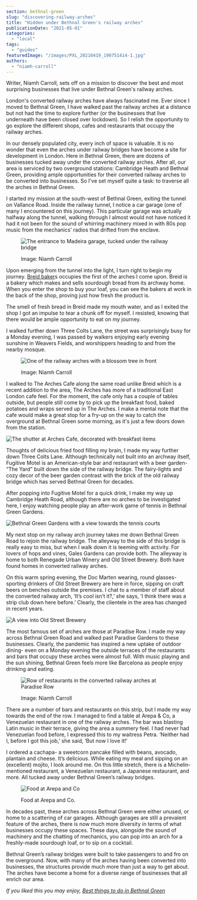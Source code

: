 ```yaml
---
section: bethnal-green
slug: "discovering-railway-arches"
title: "Hidden under Bethnal Green's railway arches"
publicationDate: "2021-05-01"
categories: 
  - "local"
tags: 
  - "guides"
featuredImage: "/images/PXL_20210419_190751414-1.jpg"
authors: 
  - "niamh-carroll"
---
```


Writer, Niamh Carroll, sets off on a mission to discover the best and most surprising businesses that live under Bethnal Green's railway arches.

London's converted railway arches have always fascinated me. Ever since I moved to Bethnal Green, I have walked past the railway arches at a distance but not had the time to explore further (or the businesses that live underneath have been closed over lockdown). So I relish the opportunity to go explore the different shops, cafes and restaurants that occupy the railway arches.

In our densely populated city, every inch of space is valuable. It is no wonder that even the arches under railway bridges have become a site for development in London. Here in Bethnal Green, there are dozens of businesses tucked away under the converted railway arches. After all, our area is serviced by two overground stations: Cambridge Heath and Bethnal Green, providing ample opportunities for their converted railway arches to be converted into businesses. So I've set myself quite a task: to traverse all the arches in Bethnal Green.

I started my mission at the south-west of Bethnal Green, exiting the tunnel on Vallance Road. Inside the railway tunnel, I notice a car garage (one of many I encountered on this journey). This particular garage was actually halfway along the tunnel, walking through I almost would not have noticed it had it not been for the sound of whirring machinery mixed in with 80s pop music from the mechanics’ radios that drifted from the enclave.

<figure>

![The entrance to Madeira garage, tucked under the railway bridge](/images/PXL_20210419_180536065-1.jpg)

<figcaption>

Image: Niamh Carroll

</figcaption>

</figure>

Upon emerging from the tunnel into the light, I turn right to begin my journey. [Breid baker](http://www.breidbakers.co.uk/)s occupies the first of the arches I come upon. Breid is a bakery which makes and sells sourdough bread from its archway home. When you enter the shop to buy your loaf, you can see the bakers at work in the back of the shop, proving just how fresh the product is. 

The smell of fresh bread in Breid made my mouth water, and as I exited the shop I got an impulse to tear a chunk off for myself. I resisted, knowing that there would be ample opportunity to eat on my journey. 

I walked further down Three Colts Lane, the street was surprisingly busy for a Monday evening, I was passed by walkers enjoying early evening sunshine in Weavers Fields, and worshippers heading to and from the nearby mosque. 

<figure>

![One of the railway arches with a blossom tree in front](/images/PXL_20210419_181004451-2.jpg)

<figcaption>

Image: Niamh Carroll

</figcaption>

</figure>

I walked to The Arches Cafe along the same road unlike Breid which is a recent addition to the area, The Arches has more of a traditional East London cafe feel. For the moment, the cafe only has a couple of tables outside, but people still come by to pick up the breakfast food, baked potatoes and wraps served up in The Arches. I make a mental note that the cafe would make a great stop for a fry-up on the way to catch the overground at Bethnal Green some morning, as it's just a few doors down from the station. 

![The shutter at Arches Cafe, decorated with breakfast items](/images/PXL_20210419_181058822-1.jpg)

Thoughts of delicious fried food filling my brain, I made my way further down Three Colts Lane. Although technically not built into an archway itself, Fugitive Motel is an American-style bar and restaurant with a beer garden- “The Yard” built down the side of the railway bridge. The fairy-lights and cozy decor of the beer garden contrast with the brick of the old railway bridge which has served Bethnal Green for decades. 

After popping into Fugitive Motel for a quick drink, I make my way up Cambridge Heath Road, although there are no arches to be investigated here, I enjoy watching people play an after-work game of tennis in Bethnal Green Gardens. 

![Bethnal Green Gardens with a view towards the tennis courts](/images/PXL_20210419_181414549-1.jpg)

My next stop on my railway arch journey takes me down Bethnal Green Road to rejoin the railway bridge. The alleyway to the side of this bridge is really easy to miss, but when I walk down it is teeming with activity. For lovers of hops and vines, Gales Gardens can provide both. The alleyway is home to both Renegade Urban Winery and Old Street Brewery. Both have found homes in converted railway arches. 

On this warm spring evening, the Doc Marten wearing, round glasses-sporting drinkers of Old Street Brewery are here in force, sipping on craft beers on benches outside the premises. I chat to a member of staff about the converted railway arch, ‘It’s cool isn’t it?,’ she says, ‘I think there was a strip club down here before.’ Clearly, the clientele in the area has changed in recent years.

![A view into Old Street Brewery](/images/PXL_20210419_190258595-1.jpg)

The most famous set of arches are those at Paradise Row. I made my way across Bethnal Green Road and walked past Paradise Gardens to these businesses. Clearly, the pandemic has inspired a new uptake of outdoor dining- even on a Monday evening the outside terraces of the restaurants and bars that occupy these arches were almost full. With music playing and the sun shining, Bethnal Green feels more like Barcelona as people enjoy drinking and eating. 

<figure>

![Row of restaurants in the converted railway arches at Paradise Row](/images/PXL_20210419_190751414-1.jpg)

<figcaption>

Image: Niamh Carroll

</figcaption>

</figure>

There are a number of bars and restaurants on this strip, but I made my way towards the end of the row. I managed to find a table at Arepa & Co, a Venezuelan restaurant in one of the railway arches. The bar was blasting Latin music in their terrace, giving the area a summery feel. I had never had Venezuelan food before, I expressed this to my waitress Petra. ‘Neither had I, before I got this job,’ she said, ‘But now I love it!’ 

I ordered a cachapa- a sweetcorn pancake filled with beans, avocado, plantain and cheese. It’s delicious. While eating my meal and sipping on an (excellent) mojito, I look around me. On this little stretch, there is a Michelin-mentioned restaurant, a Venezuelan restaurant, a Japanese restaurant, and more. All tucked away under Bethnal Green’s railway bridges. 

<figure>

![Food at Arepa and Co](/images/PXL_20210419_193920382-3.jpg)

<figcaption>

Food at Arepa and Co.

</figcaption>

</figure>

In decades past, these arches across Bethnal Green were either unused, or home to a scattering of car garages. Although garages are still a prevalent feature of the arches, there is now much more diversity in terms of what businesses occupy these spaces. These days, alongside the sound of machinery and the chatting of mechanics, you can pop into an arch for a freshly-made sourdough loaf, or to sip on a cocktail. 

Bethnal Green’s railway bridges were built to take passengers to and fro on the overground. Now, with many of the arches having been converted into businesses, the structures provide much more than just a way to get about.  The arches have become a home for a diverse range of businesses that all enrich our area. 

_If you liked this you may enjoy, [Best things to do in Bethnal Green](https://bethnalgreenlondon.co.uk/best-things-to-do-bethnal-green/)_
